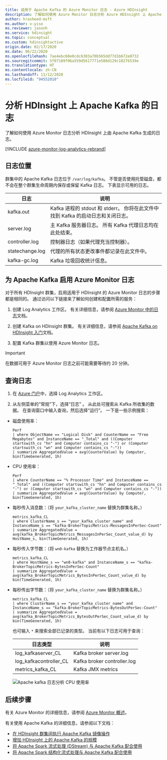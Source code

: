 ```yaml
---
title: 适用于 Apache Kafka 的 Azure Monitor 日志 - Azure HDInsight
description: 了解如何使用 Azure Monitor 日志分析 Azure HDInsight 上 Apache Kafka 群集中的日志。
author: hrasheed-msft
ms.author: v-yiso
ms.reviewer: jasonh
ms.service: hdinsight
ms.topic: conceptual
ms.custom: hdinsightactive
origin.date: 02/17/2020
ms.date: 06/22/2020
ms.openlocfilehash: 7ae4ebc60e0cdc6303a70b565dd77d1b672e0732
ms.sourcegitcommit: 5f07189f06a559d5617771e586d129c10276539e
ms.translationtype: HT
ms.contentlocale: zh-CN
ms.lasthandoff: 11/12/2020
ms.locfileid: "94552010"
---
```

# <a name="analyze-logs-for-apache-kafka-on-hdinsight"></a>分析 HDInsight 上 Apache Kafka 的日志

了解如何使用 Azure Monitor 日志分析 HDInsight 上由 Apache Kafka 生成的日志。

[!INCLUDE [azure-monitor-log-analytics-rebrand](../../../includes/azure-monitor-log-analytics-rebrand.md)]

## <a name="logs-location"></a>日志位置

群集中的 Apache Kafka 日志位于 `/var/log/kafka`。 不管是否使用托管磁盘，都不会在整个群集生命周期内保存或保留 Kafka 日志。 下表显示可用的日志。

|日志 |说明 |
|---|---|
|kafka.out|Kafka 进程的 stdout 和 stderr。 你将在此文件中找到 Kafka 的启动日志和关闭日志。|
|server.log|主 Kafka 服务器日志。 所有 Kafka 代理日志均在此处结束。|
|controller.log|控制器日志（如果代理充当控制器）。|
|statechange.log|代理的所有状态更改事件都记录在此文件中。|
|kafka-gc.log|Kafka 垃圾回收统计信息。|

## <a name="enable-azure-monitor-logs-for-apache-kafka"></a>为 Apache Kafka 启用 Azure Monitor 日志

对于所有 HDInsight 群集，启用适用于 HDInsight 的 Azure Monitor 日志的步骤都是相同的。 通过访问以下链接来了解如何创建和配置所需的服务：

1. 创建 Log Analytics 工作区。 有关详细信息，请参阅 [Azure Monitor 中的日志](../../azure-monitor/platform/data-platform-logs.md)文档。

2. 创建 Kafka on HDInsight 群集。 有关详细信息，请参阅 [Apache Kafka on HDInsight 入门](apache-kafka-get-started.md)文档。

3. 配置 Kafka 群集以使用 Azure Monitor 日志。 

> [!IMPORTANT]  
> 在数据可用于 Azure Monitor 日志之前可能需要等待约 20 分钟。

## <a name="query-logs"></a>查询日志

1. 在 [Azure 门户](https://portal.azure.cn)中，选择 Log Analytics 工作区。

2. 从左侧菜单的“常规”下，选择“日志” 。 从此处可搜索从 Kafka 所收集的数据。 在查询窗口中输入查询，然后选择“运行”。 一下是一些示例搜索：

* 磁盘使用率：

    ```kusto
    Perf
    | where ObjectName == "Logical Disk" and CounterName == "Free Megabytes" and InstanceName == "_Total" and ((Computer startswith_cs "hn" and Computer contains_cs "-") or (Computer startswith_cs "wn" and Computer contains_cs "-")) 
    | summarize AggregatedValue = avg(CounterValue) by Computer, bin(TimeGenerated, 1h)
    ```

* CPU 使用率：

    ```kusto
    Perf 
    | where CounterName == "% Processor Time" and InstanceName == "_Total" and ((Computer startswith_cs "hn" and Computer contains_cs "-") or (Computer startswith_cs "wn" and Computer contains_cs "-")) 
    | summarize AggregatedValue = avg(CounterValue) by Computer, bin(TimeGenerated, 1h)
    ```

* 每秒传入消息数：（将 `your_kafka_cluster_name` 替换为群集名称。）

    ```kusto
    metrics_kafka_CL 
    | where ClusterName_s == "your_kafka_cluster_name" and InstanceName_s == "kafka-BrokerTopicMetrics-MessagesInPerSec-Count" 
    | summarize AggregatedValue = avg(kafka_BrokerTopicMetrics_MessagesInPerSec_Count_value_d) by HostName_s, bin(TimeGenerated, 1h)
    ```

* 每秒传入字节数：（将 `wn0-kafka` 替换为工作器节点主机名。）

    ```kusto
    metrics_kafka_CL 
    | where HostName_s == "wn0-kafka" and InstanceName_s == "kafka-BrokerTopicMetrics-BytesInPerSec-Count" 
    | summarize AggregatedValue = avg(kafka_BrokerTopicMetrics_BytesInPerSec_Count_value_d) by bin(TimeGenerated, 1h)
    ```

* 每秒传出字节数：（将 `your_kafka_cluster_name` 替换为群集名称。）

    ```kusto
    metrics_kafka_CL 
    | where ClusterName_s == "your_kafka_cluster_name" and InstanceName_s == "kafka-BrokerTopicMetrics-BytesOutPerSec-Count" 
    | summarize AggregatedValue = avg(kafka_BrokerTopicMetrics_BytesOutPerSec_Count_value_d) by bin(TimeGenerated, 1h)
    ```

    也可输入 `*` 来搜索全部已记录的类型。 当前有以下日志可用于查询：

    | 日志类型 | 说明 |
    | ---- | ---- |
    | log\_kafkaserver\_CL | Kafka broker server.log |
    | log\_kafkacontroller\_CL | Kafka broker controller.log |
    | metrics\_kafka\_CL | Kafka JMX metrics |

    ![Apache kafka 日志分析 CPU 使用率](./media/apache-kafka-log-analytics-operations-management/apache-kafka-cpu-usage.png)

## <a name="next-steps"></a>后续步骤

有关 Azure Monitor 的详细信息，请参阅 [Azure Monitor 概述](../../azure-monitor/overview.md)。

有关使用 Apache Kafka 的详细信息，请参阅以下文档：

* [在 HDInsight 群集间执行 Apache Kafka 镜像操作](apache-kafka-mirroring.md)
* [增加 HDInsight 上的 Apache Kafka 的规模](apache-kafka-scalability.md)
* [将 Apache Spark 流式处理 (DStream) 与 Apache Kafka 配合使用](../hdinsight-apache-spark-with-kafka.md)
* [将 Apache Spark 结构化流式处理与 Apache Kafka 配合使用](../hdinsight-apache-kafka-spark-structured-streaming.md)
